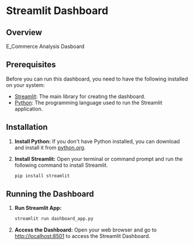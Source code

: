 # Streamlit Dashboard

## Overview
E_Commerce Analysis Dasboard 

## Prerequisites
Before you can run this dashboard, you need to have the following installed on your system:

- [Streamlit](https://www.streamlit.io/): The main library for creating the dashboard.
- [Python](https://www.python.org/): The programming language used to run the Streamlit application.

## Installation

1. **Install Python:** If you don't have Python installed, you can download and install it from [python.org](https://www.python.org/downloads/).

2. **Install Streamlit:** Open your terminal or command prompt and run the following command to install Streamlit.

    ```bash
    pip install streamlit
    ```

## Running the Dashboard

1. **Run Streamlit App:**
    ```bash
    streamlit run dashboard_app.py
    ```

2. **Access the Dashboard:**
   Open your web browser and go to [http://localhost:8501](http://localhost:8501) to access the Streamlit Dashboard.

